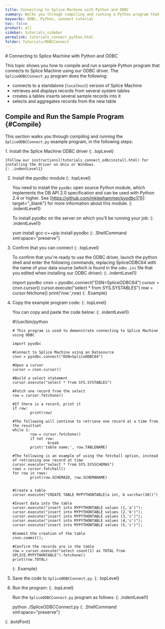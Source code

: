 ```yaml
---
title: Connecting to Splice Machine with Python and ODBC
summary: Walks you through compiling and running a Python program that connects to your Splice Machine database via our ODBC driver.
keywords: ODBC, Python, connect tutorial
toc: false
product: all
sidebar: tutorials_sidebar
permalink: tutorials_connect_python.html
folder: Tutorials/ODBCConnect
---
```

<section>
<div class="TopicContent" data-swiftype-index="true" markdown="1">
# Connecting to Splice Machine with Python and ODBC

This topic shows you how to compile and run a sample Python program that
connects to Splice Machine using our ODBC driver. The
`SpliceODBCConnect.py` program does the following:

* connects to a standalone (`localhost`) version of Splice Machine
* retrieves and displays records from several system tables
* creates a tables inserts several sample records into it
* selects and aggregates records from the new table

## Compile and Run the Sample Program   {#Compile}

This section walks you through compiling and running the
`SpliceODBCConnect.py` example program, in the following steps:

<div class="opsStepsList" markdown="1">
1.  Install the Splice Machine ODBC driver
    {: .topLevel}

    [Follow our instructions](tutorials_connect_odbcinstall.html) for
    installing the driver on Unix or Windows.
    {: .indentLevel1}

2.  Install the pyodbc module
    {: .topLevel}

    You need to install the `pyodbc` open source Python module, which
    implements the DB API 2.0 specification and can be used with Python
    2.4 or higher. See [https://github.com/mkleehammer/pyodbc][1]{:
    target="_blank"} for more information about this module.
    {: .indentLevel1}

    To install pyodbc on the server on which you'll be running your job:
    {: .indentLevel1}

    <div class="preWrapperWide" markdown="1">
        yum install gcc-c++pip install pyodbc
    {: .ShellCommand xml:space="preserve"}

    </div>

3.  Confirm that you can connect
    {: .topLevel}

    To confirm that you're ready to use the ODBC driver, launch the
    python shell and enter the following commands, replacing <span
    class="HighlightedCode">SpliceODBC64</span> with the name of your
    data source (which is found in the `odbc.ini` file that you edited
    when installing our ODBC driver):
    {: .indentLevel1}

    <div class="preWrapperWide" markdown="1">
        import pyodbc
        cnxn = pyodbc.connect("DSN=SpliceODBC64")
        cursor = cnxn.cursor()
        cursor.execute("select * from SYS.SYSTABLES")
        row = cursor.fetchone()
        print('row:',row)
    {: .Example}

    </div>

4.  Copy the example program code:
    {: .topLevel}

    You can copy and paste the code below:
    {: .indentLevel1}

    <div class="preWrapperWide" markdown="1">
        #!/usr/bin/python

        # This program is used to demonstrate connecting to Splice Machine using ODBC

        import pyodbc

        #Connect to Splice Machine using an Datasource
        cnxn = pyodbc.connect("DSN=SpliceODBC64")

        #Open a cursor
        cursor = cnxn.cursor()

        #Build a select statement
        cursor.execute("select * from SYS.SYSTABLES")

        #Fetch one record from the select
        row = cursor.fetchone()

        #If there is a record, print it
        if row:
                print(row)

        #The following will continue to retrieve one record at a time from the resultset
        while 1:
                row = cursor.fetchone()
                if not row:
                        break
                print('table name:', row.TABLENAME)

        #The following is an example of using the fetchall option, instead of retrieving one record at time
        cursor.execute("select * from SYS.SYSSCHEMAS")
        rows = cursor.fetchall()
        for row in rows:
                print(row.SCHEMAID, row.SCHEMANAME)


        #Create a table
        cursor.execute("CREATE TABLE MYPYTHONTABLE(a int, b varchar(30))")

        #Insert data into the table
        cursor.execute("insert into MYPYTHONTABLE values (1,'a')");
        cursor.execute("insert into MYPYTHONTABLE values (2,'b')");
        cursor.execute("insert into MYPYTHONTABLE values (3,'c')");
        cursor.execute("insert into MYPYTHONTABLE values (4,'c')");
        cursor.execute("insert into MYPYTHONTABLE values (5,'c')");

        #Commit the creation of the table
        cnxn.commit();

        #Confirm the records are in the table
        row = cursor.execute("select count(1) as TOTAL from SPLICE.MYPYTHONTABLE").fetchone()
        print(row.TOTAL)
    {: .Example}

    </div>

5.  Save the code to `SpliceODBCConnect.py`.
    {: .topLevel}

6.  Run the program:
    {: .topLevel}

    Run the `SpliceODBCConnect.py` program as follows:
    {: .indentLevel1}

    <div class="preWrapperWide" markdown="1">
        python ./SpliceODBCConnect.py
    {: .ShellCommand xml:space="preserve"}

    </div>
{: .boldFont}

</div>
</div>
</section>



[1]: https://github.com/mkleehammer/pyodbc
